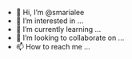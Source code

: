 - 👋 Hi, I’m @smarialee
- 👀 I’m interested in ...
- 🌱 I’m currently learning ...
- 💞️ I’m looking to collaborate on ...
- 📫 How to reach me ...

<!---
smarialee/smarialee is a ✨ special ✨ repository because its `README.md` (this file) appears on your GitHub profile.
You can click the Preview link to take a look at your changes.
--->
